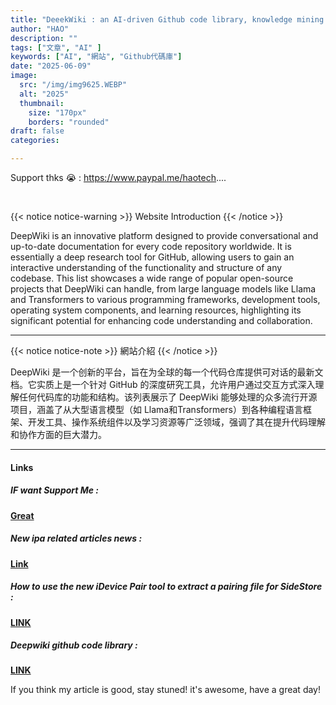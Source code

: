 ```yaml
---
title: "DeeekWiki : an AI-driven Github code library, knowledge mining and visualization tool"
author: "HAO"
description: ""
tags: ["文章", "AI" ]
keywords: ["AI", "網站", "Github代碼庫"]
date: "2025-06-09"
image:
  src: "/img/img9625.WEBP"
  alt: "2025"
  thumbnail:
    size: "170px"
    borders: "rounded"
draft: false
categories:

---
```


Support thks 😭 : https://www.paypal.me/haotech....
<!--more-->

<br>

{{< notice notice-warning >}}
Website Introduction
{{< /notice >}}

DeepWiki is an innovative platform designed to provide conversational and up-to-date documentation for every code repository worldwide. It is essentially a deep research tool for GitHub, allowing users to gain an interactive understanding of the functionality and structure of any codebase. This list showcases a wide range of popular open-source projects that DeepWiki can handle, from large language models like Llama and Transformers to various programming frameworks, development tools, operating system components, and learning resources, highlighting its significant potential for enhancing code understanding and collaboration.

---

{{< notice notice-note >}}
網站介紹
{{< /notice >}}

DeepWiki 是一个创新的平台，旨在为全球的每一个代码仓库提供可对话的最新文档。它实质上是一个针对 GitHub 的深度研究工具，允许用户通过交互方式深入理解任何代码库的功能和结构。该列表展示了 DeepWiki 能够处理的众多流行开源项目，涵盖了从大型语言模型（如 Llama和Transformers）到各种编程语言框架、开发工具、操作系统组件以及学习资源等广泛领域，强调了其在提升代码理解和协作方面的巨大潜力。

---

#### **Links**

##### **<font style="background: "> IF want Support Me :</font>** 
**[Great](https://www.paypal.me/haotech)**

##### **<font style="background: "> New ipa related articles news : </font>** 
**[Link](https://www.patreon.com/hao8?utm_medium=unknown&utm_source=join_link&utm_campaign=creatorshare_creator&utm_content=copyLink)**

##### **<font style="background:  "> How to use the new iDevice Pair tool to extract a pairing file for SideStore :</font>** 
**[LINK](https://haee.dpdns.org/post/sidestore_250604/)**

##### **<font style="background:  "> Deepwiki github code library :</font>** 
**[LINK](https://deepwiki.com/)**

If you think my article is good, stay stuned! it's awesome, have a great day!


